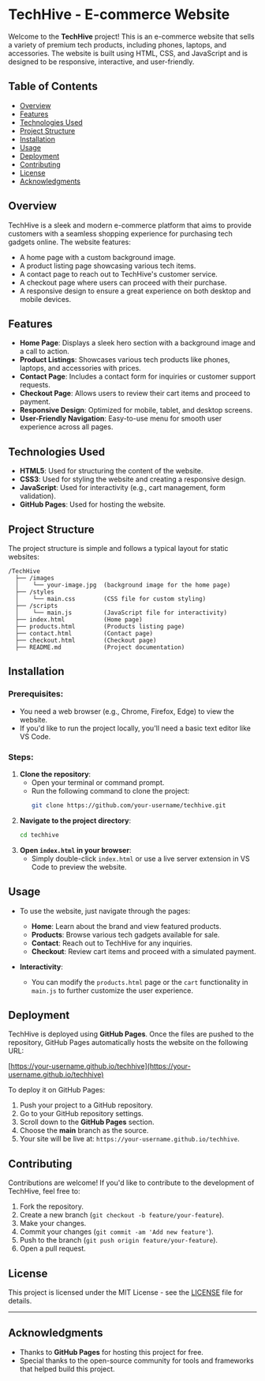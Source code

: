 # TechHive - E-commerce Website

Welcome to the **TechHive** project! This is an e-commerce website that sells a variety of premium tech products, including phones, laptops, and accessories. The website is built using HTML, CSS, and JavaScript and is designed to be responsive, interactive, and user-friendly.

## Table of Contents
- [Overview](#overview)
- [Features](#features)
- [Technologies Used](#technologies-used)
- [Project Structure](#project-structure)
- [Installation](#installation)
- [Usage](#usage)
- [Deployment](#deployment)
- [Contributing](#contributing)
- [License](#license)
- [Acknowledgments](#acknowledgments)

## Overview

TechHive is a sleek and modern e-commerce platform that aims to provide customers with a seamless shopping experience for purchasing tech gadgets online. The website features:
- A home page with a custom background image.
- A product listing page showcasing various tech items.
- A contact page to reach out to TechHive's customer service.
- A checkout page where users can proceed with their purchase.
- A responsive design to ensure a great experience on both desktop and mobile devices.

## Features

- **Home Page**: Displays a sleek hero section with a background image and a call to action.
- **Product Listings**: Showcases various tech products like phones, laptops, and accessories with prices.
- **Contact Page**: Includes a contact form for inquiries or customer support requests.
- **Checkout Page**: Allows users to review their cart items and proceed to payment.
- **Responsive Design**: Optimized for mobile, tablet, and desktop screens.
- **User-Friendly Navigation**: Easy-to-use menu for smooth user experience across all pages.

## Technologies Used

- **HTML5**: Used for structuring the content of the website.
- **CSS3**: Used for styling the website and creating a responsive design.
- **JavaScript**: Used for interactivity (e.g., cart management, form validation).
- **GitHub Pages**: Used for hosting the website.

## Project Structure

The project structure is simple and follows a typical layout for static websites:

```
/TechHive
  ├── /images
  │    └── your-image.jpg  (background image for the home page)
  ├── /styles
  │    └── main.css        (CSS file for custom styling)
  ├── /scripts
  │    └── main.js         (JavaScript file for interactivity)
  ├── index.html           (Home page)
  ├── products.html        (Products listing page)
  ├── contact.html         (Contact page)
  ├── checkout.html        (Checkout page)
  ├── README.md            (Project documentation)
```

## Installation

### Prerequisites:
- You need a web browser (e.g., Chrome, Firefox, Edge) to view the website.
- If you'd like to run the project locally, you'll need a basic text editor like VS Code.

### Steps:
1. **Clone the repository**:
   - Open your terminal or command prompt.
   - Run the following command to clone the project:
     ```bash
     git clone https://github.com/your-username/techhive.git
     ```
2. **Navigate to the project directory**:
   ```bash
   cd techhive
   ```
3. **Open `index.html` in your browser**:
   - Simply double-click `index.html` or use a live server extension in VS Code to preview the website.

## Usage

- To use the website, just navigate through the pages:
  - **Home**: Learn about the brand and view featured products.
  - **Products**: Browse various tech gadgets available for sale.
  - **Contact**: Reach out to TechHive for any inquiries.
  - **Checkout**: Review cart items and proceed with a simulated payment.
  
- **Interactivity**:
  - You can modify the `products.html` page or the `cart` functionality in `main.js` to further customize the user experience.

## Deployment

TechHive is deployed using **GitHub Pages**. Once the files are pushed to the repository, GitHub Pages automatically hosts the website on the following URL:

[https://your-username.github.io/techhive](https://your-username.github.io/techhive)

To deploy it on GitHub Pages:

1. Push your project to a GitHub repository.
2. Go to your GitHub repository settings.
3. Scroll down to the **GitHub Pages** section.
4. Choose the **main** branch as the source.
5. Your site will be live at: `https://your-username.github.io/techhive`.

## Contributing

Contributions are welcome! If you'd like to contribute to the development of TechHive, feel free to:

1. Fork the repository.
2. Create a new branch (`git checkout -b feature/your-feature`).
3. Make your changes.
4. Commit your changes (`git commit -am 'Add new feature'`).
5. Push to the branch (`git push origin feature/your-feature`).
6. Open a pull request.

## License

This project is licensed under the MIT License - see the [LICENSE](LICENSE) file for details.

---

## Acknowledgments

- Thanks to **GitHub Pages** for hosting this project for free.
- Special thanks to the open-source community for tools and frameworks that helped build this project.

